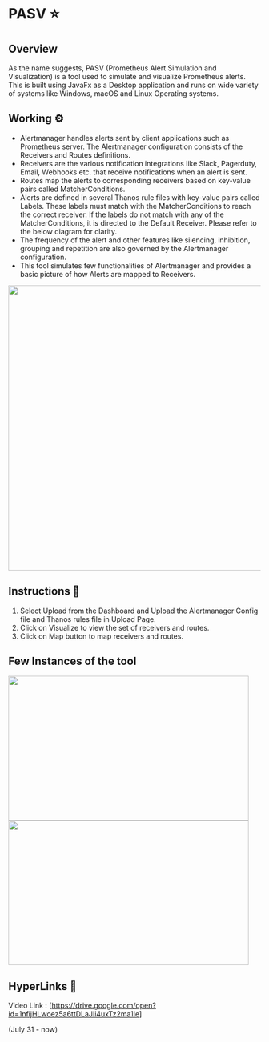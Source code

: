 # PASV  :star:

## Overview

As the name suggests, PASV (Prometheus Alert Simulation and Visualization) is a tool used to simulate and visualize Prometheus alerts. This is built using JavaFx as a Desktop application and runs on wide variety of systems like Windows, macOS and Linux Operating systems.

## Working :gear:
- Alertmanager handles alerts sent by client applications such as Prometheus server. The Alertmanager configuration consists of the Receivers and Routes definitions. 
- Receivers are the various notification integrations like Slack, Pagerduty, Email, Webhooks etc. that receive notifications when an alert is sent.
- Routes map the alerts to corresponding receivers based on key-value pairs called MatcherConditions.
- Alerts are defined in several Thanos rule files with key-value pairs called Labels. These labels must match with the MatcherConditions to reach the correct receiver. If the labels do not match with any of the MatcherConditions, it is directed to the Default Receiver. Please refer to the below diagram for clarity.
- The frequency of the alert and other features like silencing, inhibition, grouping and repetition are also governed by the Alertmanager configuration.
- This tool simulates few functionalities of Alertmanager and provides a basic picture of how Alerts are mapped to Receivers.

<img align="center" width="555" height="570" src="https://github.com/sathiyajith/PASV/blob/main/res/Architecture%20Diagram.png">

## Instructions :closed_book:

1. Select Upload from the Dashboard and Upload the Alertmanager Config file and Thanos rules file in Upload Page.
2. Click on Visualize to view the set of receivers and routes.
3. Click on Map button to map receivers and routes.

## Few Instances of the tool
<img align="left" width="480" height="289" src="https://github.com/sathiyajith/PASV/blob/main/res/snippet_1.png">
<img align="center" width="480" height="289" src="https://github.com/sathiyajith/PASV/blob/main/res/snippet_2.png">

##  HyperLinks :paperclip:
Video Link : [https://drive.google.com/open?id=1nfijHLwoez5a6ttDLaJIi4uxTz2ma1Ie]

(July 31 - now)
